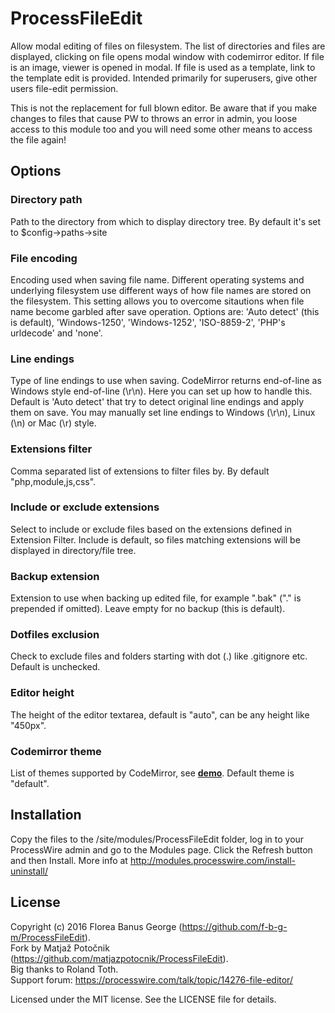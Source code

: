 # ProcessFileEdit

Allow modal editing of files on filesystem. The list of directories and files
are displayed, clicking on file opens modal window with codemirror editor. If
file is an image, viewer is opened in modal. If file is used as a template, link
to the template edit is provided. Intended primarily for superusers, give other
users file-edit permission.

This is not the replacement for full blown editor. Be aware that if you make
changes to files that cause PW to throws an error in admin, you loose access to
this module too and you will need some other means to access the file again!

## Options

### Directory path
Path to the directory from which to display directory tree. By default it's set 
to $config->paths->site

### File encoding
Encoding used when saving file name. Different operating systems and underlying
filesystem use different ways of how file names are stored on the filesystem.
This setting allows you to overcome sitautions when file name become garbled after
save operation. Options are: 'Auto detect' (this is default), 'Windows-1250',
'Windows-1252', 'ISO-8859-2', 'PHP\'s urldecode' and 'none'.

### Line endings
Type of line endings to use when saving. CodeMirror returns end-of-line as
Windows style end-of-line (\r\n). Here you can set up how to handle this. Default is
'Auto detect' that try to detect original line endings and apply them on save. You
may manually set line endings to Windows (\r\n), Linux (\n) or Mac (\r) style. 

### Extensions filter
Comma separated list of extensions to filter files by. By default "php,module,js,css".

### Include or exclude extensions
Select to include or exclude files based on the extensions defined in Extension
Filter. Include is default, so files matching extensions will be displayed in
directory/file tree.

### Backup extension
Extension to use when backing up edited file, for example ".bak" ("." is prepended if
omitted). Leave empty for no backup (this is default).

### Dotfiles exclusion
Check to exclude files and folders starting with dot (.) like .gitignore etc. Default
is unchecked.

### Editor height
The height of the editor textarea, default is "auto", can be any height like "450px".

### Codemirror theme
List of themes supported by CodeMirror, see **[demo](https://codemirror.net/demo/theme.html)**. 
Default theme is "default". 

## Installation
Copy the files to the /site/modules/ProcessFileEdit folder, log in to your ProcessWire
admin and go to the Modules page. Click the Refresh button and then Install. More info
at http://modules.processwire.com/install-uninstall/

## License
Copyright (c) 2016 Florea Banus George (https://github.com/f-b-g-m/ProcessFileEdit).  
Fork by Matja&#382; Poto&#269;nik (https://github.com/matjazpotocnik/ProcessFileEdit).  
Big thanks to Roland Toth.  
Support forum: https://processwire.com/talk/topic/14276-file-editor/

Licensed under the MIT license. See the LICENSE file for details.
